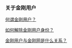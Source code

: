 ### 关于金刚用户
[何谓金刚用户？](https://a2zitpro.github.io/web/金刚用户)

[如何解除金刚用户身份？](https://a2zitpro.github.io/web/如何解除金刚用户身份)

[金刚用户与金刚网是什么关系？](https://a2zitpro.github.io/web/金刚用户与金刚网的关系)
